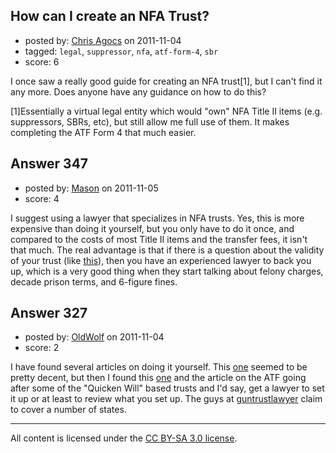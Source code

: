 ## How can I create an NFA Trust?

- posted by: [Chris Agocs](https://stackexchange.com/users/-1/12-chris-agocs) on 2011-11-04
- tagged: `legal`, `suppressor`, `nfa`, `atf-form-4`, `sbr`
- score: 6

I once saw a really good guide for creating an NFA trust[1], but I can't find it any more. Does anyone have any guidance on how to do this?


[1]Essentially a virtual legal entity which would "own" NFA Title II items (e.g. suppressors, SBRs, etc), but still allow me full use of them. It makes completing the ATF Form 4 that much easier.


## Answer 347

- posted by: [Mason](https://stackexchange.com/users/-1/19-mason) on 2011-11-05
- score: 4

<p>I suggest using a lawyer that specializes in NFA trusts. Yes, this is more expensive than doing it yourself, but you only have to do it once, and compared to the costs of most Title II items and the transfer fees, it isn't that much. The real advantage is that if there is a question about the validity of your trust (like <a href="http://www.guntrustlawyer.com/2009/05/batfe-seeks-to-seize-nfa-firea.html" rel="nofollow">this</a>), then you have an experienced lawyer to back you up, which is a very good thing when they start talking about felony charges, decade prison terms, and 6-figure fines.</p>



## Answer 327

- posted by: [OldWolf](https://stackexchange.com/users/-1/111-oldwolf) on 2011-11-04
- score: 2

I have found several articles on doing it yourself. 
This [one](http://www.northwestfirearms.com/nfa-weapons/26116-how-set-up-trust-nfa.html) seemed to be pretty decent, but then I found this [one](http://arizonagunlist.com/How_to_buy_NFA_class3_weapons_with_a_revocable_living_trust_without_a_CLEO_signoff.html)
and the article on the ATF going after some of the "Quicken Will" based trusts and I'd say, get a lawyer to set it up or at least to review what you set up. The guys at [guntrustlawyer](http://www.guntrustlawyer.com/contact.html) claim to cover a number of states.




---

All content is licensed under the [CC BY-SA 3.0 license](https://creativecommons.org/licenses/by-sa/3.0/).
